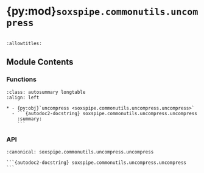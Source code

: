 # {py:mod}`soxspipe.commonutils.uncompress`

```{py:module} soxspipe.commonutils.uncompress
```

```{autodoc2-docstring} soxspipe.commonutils.uncompress
:allowtitles:
```

## Module Contents

### Functions

````{list-table}
:class: autosummary longtable
:align: left

* - {py:obj}`uncompress <soxspipe.commonutils.uncompress.uncompress>`
  - ```{autodoc2-docstring} soxspipe.commonutils.uncompress.uncompress
    :summary:
    ```
````

### API

````{py:function} uncompress(log, directory)
:canonical: soxspipe.commonutils.uncompress.uncompress

```{autodoc2-docstring} soxspipe.commonutils.uncompress.uncompress
```
````
